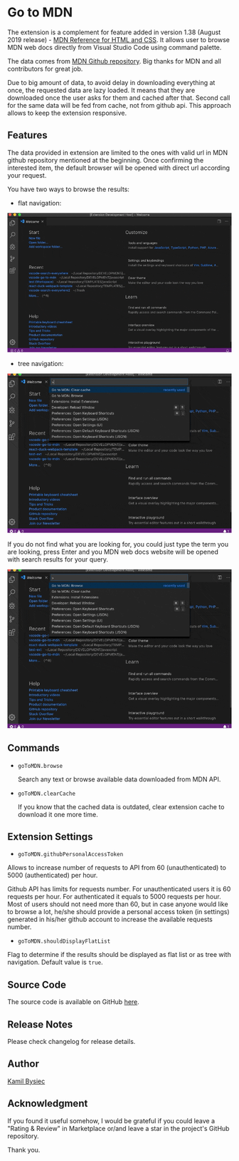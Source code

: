 # Go to MDN

The extension is a complement for feature added in version 1.38 (August 2019 release) - [MDN Reference for HTML and CSS](https://code.visualstudio.com/updates/v1_38#_mdn-reference-for-html-and-css).
It allows user to browse MDN web docs directly from Visual Studio Code using command palette.

The data comes from [MDN Github repository](https://github.com/mdn/browser-compat-data).
Big thanks for MDN and all contributors for great job.

Due to big amount of data, to avoid delay in downloading everything at once, the requested data are lazy loaded.
It means that they are downloaded once the user asks for them and cached after that.
Second call for the same data will be fed from cache, not from github api.
This approach allows to keep the extension responsive.

## Features

The data provided in extension are limited to the ones with valid url in MDN github repository mentioned at the beginning.
Once confirming the interested item, the default browser will be opened with direct url according your request.

You have two ways to browse the results:

* flat navigation:

![Preview of the browse feature](img/browse_flat.gif)

* tree navigation:

![Preview of the browse feature](img/browse.gif)

If you do not find what you are looking for, you could just type the term you are looking, press Enter and you MDN web docs
website will be opened with search results for your query.

![Preview of the search feature](img/search.gif)

## Commands

* `goToMDN.browse`

  Search any text or browse available data downloaded from MDN API.

* `goToMDN.clearCache`

  If you know that the cached data is outdated, clear extension cache to download it one more time.

## Extension Settings

* `goToMDN.githubPersonalAccessToken`

Allows to increase number of requests to API from 60 (unauthenticated) to 5000 (authenticated) per hour.

Github API has limits for requests number. For unauthenticated users it is 60 requests per hour.
For authenticated it equals to 5000 requests per hour.
Most of users should not need more than 60, but in case anyone would like to browse a lot, he/she should
provide a personal access token (in settings) generated in his/her github account to increase the available
requests number.

* `goToMDN.shouldDisplayFlatList`

Flag to determine if the results should be displayed as flat list or as tree with navigation.
Default value is `true`.

## Source Code

The source code is available on GitHub [here](https://github.com/AgilePlayers/vscode-go-to-mdn).

## Release Notes

Please check changelog for release details.

## Author

[Kamil Bysiec](https://github.com/kbysiec)

## Acknowledgment

If you found it useful somehow, I would be grateful if you could leave a "Rating & Review" in Marketplace or/and leave a star in the project's GitHub repository.

Thank you.
